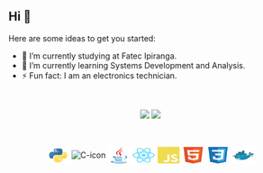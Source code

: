 ## Hi  👋


Here are some ideas to get you started:

- 🔭 I’m currently studying at Fatec Ipiranga.
- 🌱 I’m currently learning Systems Development and Analysis.
- ⚡ Fun fact: I am an electronics technician.

##

<br>

<div align="center">
  <img height="180em" src="https://github-readme-stats.vercel.app/api?username=jl-miclos&show_icons=true&theme=ocean_dark&include_all_commits=true&count_private=true"/>
  <img height="180em" src="https://github-readme-stats.vercel.app/api/top-langs/?username=jl-miclos&layout=compact&langs_count=7&theme=ocean_dark"/>
</div>

<br>

##

<div align="center">
  <img align="center" alt="Python-icon" height="30" width="40" src="https://raw.githubusercontent.com/devicons/devicon/master/icons/python/python-original.svg">
  <img align="center" alt="C-icon" height="30" width="40" src="https://cdn.jsdelivr.net/gh/devicons/devicon/icons/c/c-original.svg"/>
  <img align="center" alt="C-icon" height="30" width="40" src="https://raw.githubusercontent.com/devicons/devicon/master/icons/java/java-original.svg"/>
  <img align="center" alt="React-icon" height="30" width="40" src="https://raw.githubusercontent.com/devicons/devicon/master/icons/react/react-original.svg">
  <img align="center" alt="Javascript-icon" height="30" width="40" src="https://raw.githubusercontent.com/devicons/devicon/master/icons/javascript/javascript-plain.svg">
  <img align="center" alt="HTML-icon" height="30" width="40" src="https://raw.githubusercontent.com/devicons/devicon/master/icons/html5/html5-original.svg">
  <img align="center" alt="CSS-icon" height="30" width="40" src="https://raw.githubusercontent.com/devicons/devicon/master/icons/css3/css3-original.svg">
  <img align="center" alt="Docker-icon" height="30" width="40" src="https://raw.githubusercontent.com/devicons/devicon/master/icons/docker/docker-original.svg">
</div>

 ##
 
<div>

</div>
